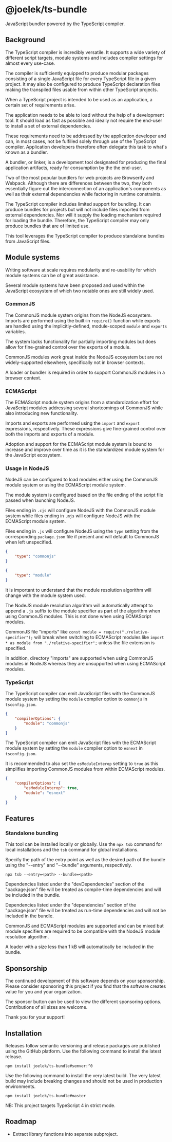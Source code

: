 # @joelek/ts-bundle

JavaScript bundler powered by the TypeScript compiler.

## Background

The TypeScript compiler is incredibly versatile. It supports a wide variety of different script targets, module systems and includes compiler settings for almost every use-case.

The compiler is sufficiently equipped to produce modular packages consisting of a single JavaScript file for every TypeScript file in a given project. It may also be configured to produce TypeScript declaration files making the transpiled files usable from within other TypeScript projects.

When a TypeScript project is intended to be used as an application, a certain set of requirements arise.

The application needs to be able to load without the help of a development tool. It should load as fast as possible and ideally not require the end-user to install a set of external dependencies.

These requirements need to be addressed by the application developer and can, in most cases, not be fulfilled solely through use of the TypeScript compiler. Application developers therefore often delegate this task to what's known as a bundler.

A bundler, or linker, is a development tool designated for producing the final application artifacts, ready for consumption by the the end-user.

Two of the most popular bundlers for web projects are Browserify and Webpack. Although there are differences between the two, they both essentially figure out the interconnection of an application's components as well as their external dependencies while factoring in runtime constraints.

The TypeScript compiler includes limited support for bundling. It can produce bundles for projects but will not include files imported from external dependencies. Nor will it supply the loading mechanism required for loading the bundle. Therefore, the TypeScript compiler may only produce bundles that are of limited use.

This tool leverages the TypeScript compiler to produce standalone bundles from JavaScript files.

## Module systems

Writing software at scale requires modularity and re-usability for which module systems can be of great assistance.

Several module systems have been proposed and used within the JavaScript ecosystem of which two notable ones are still widely used.

### CommonJS

The CommonJS module system origins from the NodeJS ecosystem. Imports are performed using the built-in `require()` function while exports are handled using the implicitly-defined, module-scoped `module` and `exports` variables.

The system lacks functionality for partially importing modules but does allow for fine-grained control over the exports of a module.

CommonJS modules work great inside the NodeJS ecosystem but are not widely-supported elsewhere, specifically not in browser contexts.

A loader or bundler is required in order to support CommonJS modules in a browser context.

### ECMAScript

The ECMAScript module system origins from a standardization effort for JavaScript modules addressing several shortcomings of CommonJS while also introducing new functionality.

Imports and exports are performed using the `import` and `export` expressions, respectively. These expressions give fine-grained control over both the imports and exports of a module.

Adoption and support for the ECMAScript module system is bound to increase and improve over time as it is the standardized module system for the JavaScript ecosystem.

### Usage in NodeJS

NodeJS can be configured to load modules either using the CommonJS module system or using the ECMAScript module system.

The module system is configured based on the file ending of the script file passed when launching NodeJS.

Files ending in `.cjs` will configure NodeJS with the CommonJS module system while files ending in `.mjs` will configure NodeJS with the ECMAScript module system.

Files ending in `.js` will configure NodeJS using the `type` setting from the corresponding `package.json` file if present and will default to CommonJS when left unspecified.

```json
{
	"type": "commonjs"
}
```

```json
{
	"type": "module"
}
```

It is important to understand that the module resolution algorithm will change with the module system used.

The NodeJS module resolution algorithm will automatically attempt to append a `.js` suffix to the module specifier as part of the algorithm when using CommonJS modules. This is not done when using ECMAScript modules.

CommonJS file "imports" like `const module = require("./relative-specifier");` will break when switching to ECMAScript modules like `import * as module from "./relative-specifier";` unless the file extension is specified.

In addition, directory "imports" are supported when using CommonJS modules in NodeJS whereas they are unsupported when using ECMAScript modules.

### TypeScript

The TypeScript compiler can emit JavaScript files with the CommonJS module system by setting the `module` compiler option to `commonjs` in `tsconfig.json`.

```json
{
	"compilerOptions": {
		"module": "commonjs"
	}
}
```

The TypeScript compiler can emit JavaScript files with the ECMAScript module system by setting the `module` compiler option to `esnext` in `tsconfig.json`.

It is recommended to also set the `esModuleInterop` setting to `true` as this simplifies importing CommonJS modules from within ECMAScript modules.

```json
{
	"compilerOptions": {
		"esModuleInterop": true,
		"module": "esnext"
	}
}
```

## Features

### Standalone bundling

This tool can be installed locally or globally. Use the `npx tsb` command for local installations and the `tsb` command for global installations.

Specify the path of the entry point as well as the desired path of the bundle using the "--entry" and "--bundle" arguments, respectively.

```
npx tsb --entry=<path> --bundle=<path>
```

Dependencies listed under the "devDependencies" section of the "package.json" file will be treated as compile-time dependencies and will be included in the bundle.

Dependencies listed under the "dependencies" section of the "package.json" file will be treated as run-time dependencies and will not be included in the bundle.

CommonJS and ECMAScript modules are supported and can be mixed but module specifiers are required to be compatible with the NodeJS module resolution algorithm.

A loader with a size less than 1 kB will automatically be included in the bundle.

## Sponsorship

The continued development of this software depends on your sponsorship. Please consider sponsoring this project if you find that the software creates value for you and your organization.

The sponsor button can be used to view the different sponsoring options. Contributions of all sizes are welcome.

Thank you for your support!

## Installation

Releases follow semantic versioning and release packages are published using the GitHub platform. Use the following command to install the latest release.

```
npm install joelek/ts-bundle#semver:^0
```

Use the following command to install the very latest build. The very latest build may include breaking changes and should not be used in production environments.

```
npm install joelek/ts-bundle#master
```

NB: This project targets TypeScript 4 in strict mode.

## Roadmap

* Extract library functions into separate subproject.
